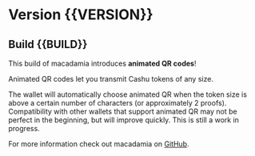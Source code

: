 # Version {{VERSION}}
## Build {{BUILD}}

This build of macadamia introduces **animated QR codes**!

Animated QR codes let you transmit Cashu tokens of any size.

The wallet will automatically choose animated QR when the token size is above a certain number of characters (or approximately 2 proofs).
Compatibility with other wallets that support animated QR may not be perfect in the beginning, but will improve quickly.
This is still a work in progress.

For more information check out macadamia on [GitHub](https://github.com/zeugmaster/macadamia).
